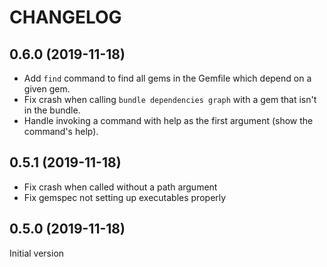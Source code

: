 # CHANGELOG

## 0.6.0 (2019-11-18)
* Add `find` command to find all gems in the Gemfile which depend on a given gem.
* Fix crash when calling `bundle dependencies graph` with a gem that isn't in the bundle.
* Handle invoking a command with help as the first argument (show the command's help).

## 0.5.1 (2019-11-18)
* Fix crash when called without a path argument
* Fix gemspec not setting up executables properly

## 0.5.0 (2019-11-18)

Initial version

